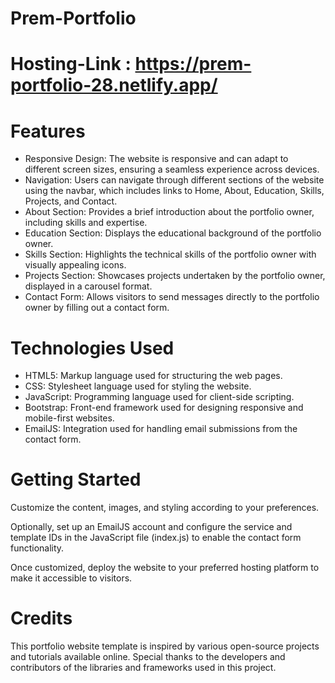 # Prem-Portfolio

# Hosting-Link : https://prem-portfolio-28.netlify.app/

# Features
- Responsive Design:  The website is responsive and can adapt to different screen sizes, ensuring a seamless experience across devices.
- Navigation: Users can navigate through different sections of the website using the navbar, which includes links to Home, About, Education, Skills, Projects, and Contact.
- About Section: Provides a brief introduction about the portfolio owner, including skills and expertise.
- Education Section: Displays the educational background of the portfolio owner.
- Skills Section: Highlights the technical skills of the portfolio owner with visually appealing icons.
- Projects Section: Showcases projects undertaken by the portfolio owner, displayed in a carousel format.
- Contact Form: Allows visitors to send messages directly to the portfolio owner by filling out a contact form.

# Technologies Used
- HTML5: Markup language used for structuring the web pages.
- CSS: Stylesheet language used for styling the website.
- JavaScript: Programming language used for client-side scripting.
- Bootstrap: Front-end framework used for designing responsive and mobile-first websites.
- EmailJS: Integration used for handling email submissions from the contact form.

# Getting Started

Customize the content, images, and styling according to your preferences.

Optionally, set up an EmailJS account and configure the service and template IDs in the JavaScript file (index.js) to enable the contact form functionality.

Once customized, deploy the website to your preferred hosting platform to make it accessible to visitors.

# Credits
This portfolio website template is inspired by various open-source projects and tutorials available online. Special thanks to the developers and contributors of the libraries and frameworks used in this project.

